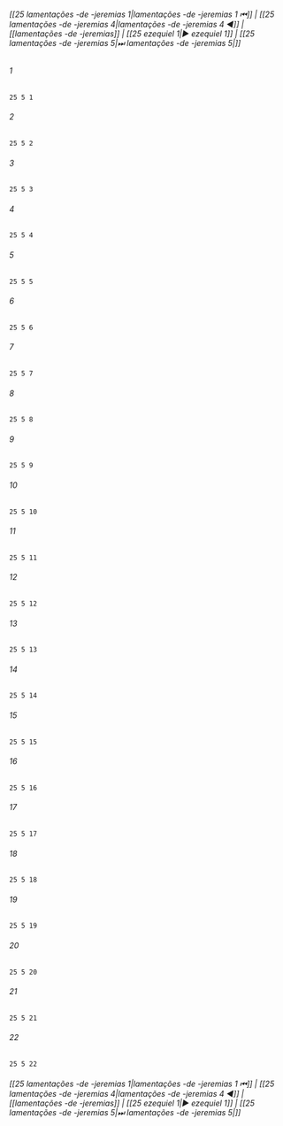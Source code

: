 
###### [[25 lamentações -de -jeremias 1|lamentações -de -jeremias 1 ⏮]] | [[25 lamentações -de -jeremias 4|lamentações -de -jeremias 4 ◀]] | [[lamentações -de -jeremias]] | [[25 ezequiel 1|▶ ezequiel 1]] | [[25 lamentações -de -jeremias 5|⏭ lamentações -de -jeremias 5|]]

###### 1
``` verse
25 5 1 
```
###### 2
``` verse
25 5 2 
```
###### 3
``` verse
25 5 3 
```
###### 4
``` verse
25 5 4 
```
###### 5
``` verse
25 5 5 
```
###### 6
``` verse
25 5 6 
```
###### 7
``` verse
25 5 7 
```
###### 8
``` verse
25 5 8 
```
###### 9
``` verse
25 5 9 
```
###### 10
``` verse
25 5 10 
```
###### 11
``` verse
25 5 11 
```
###### 12
``` verse
25 5 12 
```
###### 13
``` verse
25 5 13 
```
###### 14
``` verse
25 5 14 
```
###### 15
``` verse
25 5 15 
```
###### 16
``` verse
25 5 16 
```
###### 17
``` verse
25 5 17 
```
###### 18
``` verse
25 5 18 
```
###### 19
``` verse
25 5 19 
```
###### 20
``` verse
25 5 20 
```
###### 21
``` verse
25 5 21 
```
###### 22
``` verse
25 5 22 
```

###### [[25 lamentações -de -jeremias 1|lamentações -de -jeremias 1 ⏮]] | [[25 lamentações -de -jeremias 4|lamentações -de -jeremias 4 ◀]] | [[lamentações -de -jeremias]] | [[25 ezequiel 1|▶ ezequiel 1]] | [[25 lamentações -de -jeremias 5|⏭ lamentações -de -jeremias 5|]]

